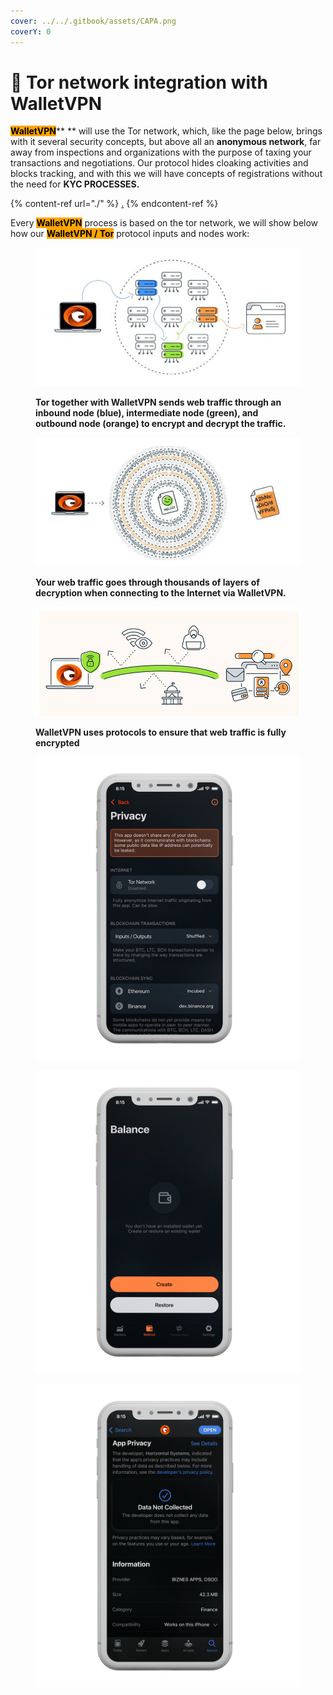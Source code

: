 ```yaml
---
cover: ../../.gitbook/assets/CAPA.png
coverY: 0
---
```


# 🔸 Tor network integration with WalletVPN

<mark style="background-color:orange;">**WalletVPN**</mark>** ** will use the Tor network, which, like the page below, brings with it several security concepts, but above all an **anonymous network**, far away from inspections and organizations with the purpose of taxing your transactions and negotiations. Our protocol hides cloaking activities and blocks tracking, and with this we will have concepts of registrations without the need for **KYC PROCESSES.**

{% content-ref url="./" %}
[.](./)
{% endcontent-ref %}

Every <mark style="background-color:orange;">**WalletVPN**</mark> process is based on the tor network, we will show below how our <mark style="background-color:orange;">**WalletVPN / Tor**</mark> protocol inputs and nodes work:

<figure><img src="../../.gitbook/assets/aa (1).JPG" alt=""><figcaption><p><strong>Tor together with WalletVPN sends web traffic through an inbound node (blue), intermediate node (green), and outbound node (orange) to encrypt and decrypt the traffic.</strong></p></figcaption></figure>

<figure><img src="../../.gitbook/assets/a.JPG" alt=""><figcaption><p><strong>Your web traffic goes through thousands of layers of decryption when connecting to the Internet via WalletVPN.</strong></p></figcaption></figure>

<figure><img src="../../.gitbook/assets/Capturar.JPG" alt=""><figcaption><p><strong>WalletVPN uses protocols to ensure that web traffic is fully encrypted</strong></p></figcaption></figure>

<div>

<figure><img src="../../.gitbook/assets/TOR 1.png" alt=""><figcaption></figcaption></figure>

 

<figure><img src="../../.gitbook/assets/TOR 2.png" alt=""><figcaption></figcaption></figure>

 

<figure><img src="../../.gitbook/assets/TOR 3.png" alt=""><figcaption></figcaption></figure>

</div>
